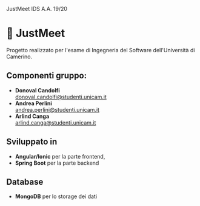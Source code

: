 JustMeet IDS A.A. 19/20

# :ticket: JustMeet
Progetto realizzato per l'esame di Ingegneria del Software dell'Università di Camerino.

## Componenti gruppo:

- **Donoval Candolfi**  
donoval.candolfi@studenti.unicam.it
- **Andrea Perlini**  
andrea.perlini@studenti.unicam.it
- **Arlind Canga**  
arlind.canga@studenti.unicam.it


## Sviluppato in

- **Angular/Ionic** per la parte frontend,
- **Spring Boot** per la parte backend

## Database
- **MongoDB** per lo storage dei dati
